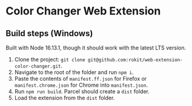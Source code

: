# Color Changer Web Extension

## Build steps (Windows)

Built with Node 16.13.1, though it should work with the latest LTS version.

1. Clone the project: `git clone git@github.com:rokit/web-extension-color-changer.git`.
1. Navigate to the root of the folder and run `npm i`.
1. Paste the contents of `manifest.ff.json` for Firefox or `manifest.chrome.json` for Chrome into `manifest.json`.
1. Run `npm run build`. Parcel should create a `dist` folder.
1. Load the extension from the `dist` folder.
